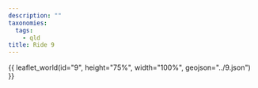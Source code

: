 ```yaml
---
description: ""
taxonomies:
  tags:
    - qld
title: Ride 9
---
```


{{ leaflet_world(id="9", height="75%", width="100%", geojson="../9.json") }}
